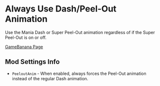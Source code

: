 # Always Use Dash/Peel-Out Animation
Use the Mania Dash or Super Peel-Out animation regardless of if the Super Peel-Out is on or off.

[GameBanana Page](https://gamebanana.com/mods/396881)

## Mod Settings Info
* ``PeeloutAnim`` - When enabled, always forces the Peel-Out animation instead of the regular Dash animation.
